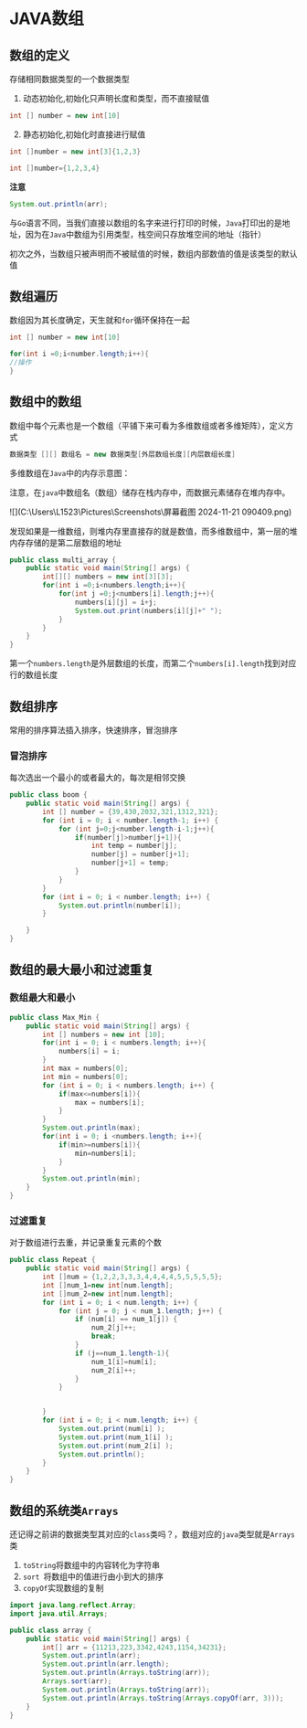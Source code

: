 # JAVA数组

## 数组的定义

存储相同数据类型的一个数据类型

1. 动态初始化,初始化只声明长度和类型，而不直接赋值

```java
int [] number = new int[10]
```

2. 静态初始化,初始化时直接进行赋值

```java
int []number = new int[3]{1,2,3}

int []number={1,2,3,4}
```

**注意**

```java
System.out.println(arr);
```

与`Go`语言不同，当我们直接以数组的名字来进行打印的时候，`Java`打印出的是地址，因为在`Java`中数组为引用类型，栈空间只存放堆空间的地址（指针）

初次之外，当数组只被声明而不被赋值的时候，数组内部数值的值是该类型的默认值

## 数组遍历

数组因为其长度确定，天生就和`for`循环保持在一起

```java
int [] number = new int[10]

for(int i =0;i<number.length;i++){
//操作
}
```

## 数组中的数组

数组中每个元素也是一个数组（平铺下来可看为多维数组或者多维矩阵），定义方式

```java
数据类型 [][] 数组名 = new 数据类型[外层数组长度][内层数组长度]
```

多维数组在`Java`中的内存示意图：

注意，在`java`中数组名（数组）储存在栈内存中，而数据元素储存在堆内存中。

![](C:\Users\L1523\Pictures\Screenshots\屏幕截图 2024-11-21 090409.png)

发现如果是一维数组，则堆内存里直接存的就是数值，而多维数组中，第一层的堆内存存储的是第二层数组的地址 

```java
public class multi_array {
    public static void main(String[] args) {
        int[][] numbers = new int[3][3];
        for(int i =0;i<numbers.length;i++){
            for(int j =0;j<numbers[i].length;j++){
                numbers[i][j] = i+j;
                System.out.print(numbers[i][j]+" ");
            }
        }
    }
}
```

第一个`numbers.length`是外层数组的长度，而第二个`numbers[i].length`找到对应行的数组长度

## 数组排序

常用的排序算法插入排序，快速排序，冒泡排序

### 冒泡排序

每次选出一个最小的或者最大的，每次是相邻交换

```java
public class boom {
    public static void main(String[] args) {
        int [] number = {39,430,2032,321,1312,321};
        for (int i = 0; i < number.length-1; i++) {
            for (int j=0;j<number.length-i-1;j++){
                if(number[j]>number[j+1]){
                    int temp = number[j];
                    number[j] = number[j+1];
                    number[j+1] = temp;
                }
            }
        }
        for (int i = 0; i < number.length; i++) {
            System.out.println(number[i]);
        }

    }
}
```

## 数组的最大最小和过滤重复

### 数组最大和最小

```java
public class Max_Min {
    public static void main(String[] args) {
        int [] numbers = new int [10];
        for(int i = 0; i < numbers.length; i++){
            numbers[i] = i;
        }
        int max = numbers[0];
        int min = numbers[0];
        for (int i = 0; i < numbers.length; i++) {
            if(max<=numbers[i]){
                max = numbers[i];
            }
        }
        System.out.println(max);
        for(int i = 0; i <numbers.length; i++){
            if(min>=numbers[i]){
                min=numbers[i];
            }
        }
        System.out.println(min);
    }
}
```

### 过滤重复

对于数组进行去重，并记录重复元素的个数

```java
public class Repeat {
    public static void main(String[] args) {
        int []num = {1,2,2,3,3,3,4,4,4,4,5,5,5,5,5};
        int []num_1=new int[num.length];
        int []num_2=new int[num.length];
        for (int i = 0; i < num.length; i++) {
            for (int j = 0; j < num_1.length; j++) {
                if (num[i] == num_1[j]) {
                    num_2[j]++;
                    break;
                }
                if (j==num_1.length-1){
                    num_1[i]=num[i];
                    num_2[i]++;
                }
            }


        }
        for (int i = 0; i < num.length; i++) {
            System.out.print(num[i] );
            System.out.print(num_1[i] );
            System.out.print(num_2[i] );
            System.out.println();
        }
    }
}
```

## 数组的系统类`Arrays`

还记得之前讲的数据类型其对应的`class`类吗？，数组对应的`java`类型就是`Arrays`类

1. `toString`将数组中的内容转化为字符串
2. `sort `将数组中的值进行由小到大的排序
3. `copyOf`实现数组的复制

```java
import java.lang.reflect.Array;
import java.util.Arrays;

public class array {
    public static void main(String[] args) {
        int[] arr = {11213,223,3342,4243,1154,34231};
        System.out.println(arr);
        System.out.println(arr.length);
        System.out.println(Arrays.toString(arr));
        Arrays.sort(arr);
        System.out.println(Arrays.toString(arr));
        System.out.println(Arrays.toString(Arrays.copyOf(arr, 3)));
    }
}
```

